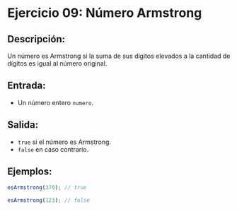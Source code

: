 # Ejercicio 09: Número Armstrong

## Descripción:
Un número es Armstrong si la suma de sus dígitos elevados a la cantidad de dígitos es igual al número original.

## Entrada:
- Un número entero `numero`.

## Salida:
- `true` si el número es Armstrong.
- `false` en caso contrario.

## Ejemplos:

```javascript
esArmstrong(370); // true

esArmstrong(123); // false
```
